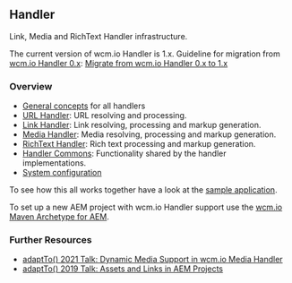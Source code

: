 ## Handler

Link, Media and RichText Handler infrastructure.

The current version of wcm.io Handler is 1.x. Guideline for migration from [wcm.io Handler 0.x][wcmio-handler-0x]: [Migrate from wcm.io Handler 0.x to 1.x][wcmio-handler-migration]


### Overview

* [General concepts][general-concepts]  for all handlers
* [URL Handler][url-handler]: URL resolving and processing.
* [Link Handler][link-handler]: Link resolving, processing and markup generation.
* [Media Handler][media-handler]: Media resolving, processing and markup generation.
* [RichText Handler][richtext-handler]: Rich text processing and markup generation.
* [Handler Commons][handler-commons]: Functionality shared by the handler implementations.
* [System configuration][configuration]

To see how this all works together have a look at the [sample application][wcmio-samples].

To set up a new AEM project with wcm.io Handler support use the [wcm.io Maven Archetype for AEM][wcmio-maven-archetype-aem].


### Further Resources

* [adaptTo() 2021 Talk: Dynamic Media Support in wcm.io Media Handler][adaptto-talk-2021-dynamic-media]
* [adaptTo() 2019 Talk: Assets and Links in AEM Projects][adaptto-talk-2019-assets-links-in-aem-projects]



[general-concepts]: general-concepts.html
[url-handler]: url/
[link-handler]: link/
[media-handler]: media/
[richtext-handler]: richtext/
[handler-commons]: commons/
[configuration]: configuration.html
[wcmio-samples]: https://wcm.io/samples/
[wcmio-handler-0x]: https://wcm.io/handler-0.x/
[wcmio-handler-migration]: https://wcm-io.atlassian.net/wiki/x/dhn9Ag
[wcmio-maven-archetype-aem]: https://wcm.io/tooling/maven/archetypes/aem/
[adaptto-talk-2019-assets-links-in-aem-projects]: https://adapt.to/2019/en/schedule/assets-and-links-in-aem-projects.html
[adaptto-talk-2021-dynamic-media]: https://adapt.to/2021/en/schedule/dynamic-media-support-in-wcm-io-media-handler.html
